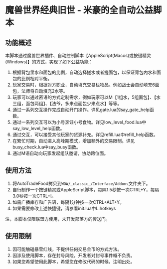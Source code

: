 # 魔兽世界经典旧世 - 米豪的全自动公益脚本

## 功能概述

本脚本通过魔兽世界插件、自动控制脚本【AppleScript(Macos)或按键精灵(Windows)】的方式，实现了如下公益功能：

1. 根据背包里水和面包的比例，自动选择搓水或者搓面包，以保证背包内水和面包的比例相对平衡。
2. 玩家交易时，根据对方职业，自动填充交易栏物品。例如战士会自动填充6面包，法师将自动填充2水等。
3. 玩家可以通过密语的方式定制需求，例如玩家可以M【1组水，5组面包】、【水三组，面包两组】、【法爷，多来点面包少来点水】等等。
4. 通过一系列交互操作完成自动开门操作。详见gate.lua的say_gate_help函数。
5. 通过一系列交互可以为小号烹饪小号食物。详见low_level_food.lua中say_low_level_help函数。
6. 通过交互，可以接受其他玩家的货源补充。详见refill.lua中refill_help函数。
7. 在繁忙时期，自动进入高峰期模式，增加额外的交易限制。详见busy_check.lua中say_busy函数。
8. 通过M语自动向玩家发起组队邀请，协助跨位面。


## 使用方法

1. 将AutoTradeFood拷贝到```WOW/_classic_/Interface/Addons```文件夹下。
2. 自行制作一个按键精灵或AppleScript脚本，每隔1.5秒按一次CTRL+Y，每隔3.0秒按一次CTRL+I。
3. 如需广播库存和广告语，每隔1分钟按一次CTRL+ALT+Y。
4. 如果需要修改上述快捷键，请参看init.lua中L.hotkeys

注，本脚本仅限联盟方使用，未开发部落方的传送门。


## 使用限制

1. 因可能触碰暴雪红线，不提供任何交易金币的方式方法。
2. 因涉及使用脚本，存在封号风险，开发者对封号事件概不负责。
3. 如果您希望使用此脚本，希望您在修改代码的时候，注明出处。
